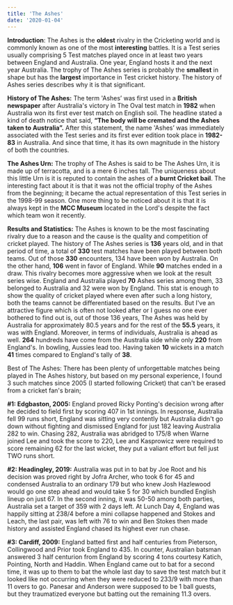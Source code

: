 ```yaml
---
title: 'The Ashes'
date: '2020-01-04'
---
```


**Introduction**: The Ashes is the **oldest** rivalry in the Cricketing world and is commonly known as one of the most **interesting** battles. It is a Test series usually comprising 5 Test matches played once in at least two years between England and Australia. One year, England hosts it and the next year Australia. The trophy of The Ashes series is probably the **smallest** in shape but has the **largest** importance in Test cricket history. The history of Ashes series describes why it is that significant.


**History of The Ashes:** The term 'Ashes’ was first used in a **British newspaper** after Australia's victory in The Oval test match in **1982** when Australia won its first ever test match on English soil. The headline stated a kind of death notice that said, **“The body will be cremated and the Ashes taken to Australia”.** After this statement, the name 'Ashes’ was immediately associated with the Test series and its first ever edition took place in **1982-83** in Australia. And since that time, it has its own magnitude in the history of both the countries.

**The Ashes Urn:** The trophy of The Ashes is said to be The Ashes Urn, it is made up of terracotta, and is a mere 6
inches tall. The uniqueness about this little Urn is it is reputed to contain the ashes of a **burnt Cricket bail**. The interesting fact about it is that it was not the official trophy of the Ashes from the beginning; it became the actual
representation of this Test series in the 1998-99 season. One more thing to be noticed about it is that it is always kept in the **MCC Museum** located in the Lord's despite the fact which team won it recently.

**Results and Statistics:** The Ashes is known to be the most fascinating rivalry due to a reason and the cause is the quality and competition of cricket played. The history of The Ashes series is **136** years old, and in that period of time, a total of **330** test matches have been played between both teams. Out of those **330** encounters, 134 have been won by
Australia. On the other hand, **106** went in favor of England. While **90** matches ended in a draw. This rivalry becomes more aggressive when we look at the result series wise. England and Australia played **70** Ashes series among them, 33 belonged to Australia and 32 were won by England. This stat is enough to show the quality of cricket played where even after such a long history, both the teams cannot be differentiated based on the results. But I've an attractive figure which is often not looked after or I guess no one ever bothered to find out is, out of those 136 years, The Ashes was held by Australia for approximately 80.5 years and for the rest of the **55.5** years, it was with England. Moreover, in terms of individuals, Australia is ahead as well. **264**
hundreds have come from the Australia side while only **220** from England's. In bowling, Aussies lead too. Having taken **10** wickets in a match **41** times compared to England's tally of **38**.

Best of The Ashes: There has been plenty of unforgettable matches being played in The Ashes history, but based on
my personal experience, I found 3 such matches since 2005 (I started following Cricket) that can't be erased from a cricket fan's brain;

**#1: Edgbaston, 2005:** England proved Ricky Ponting's decision wrong after he decided to field first by scoring 407
in 1st innings. In response, Australia fell 99 runs short, England was sitting very contently but Australia didn't go down without fighting and dismissed England for just 182 leaving Australia 282 to win. Chasing 282, Australia was abridged to 175/8 when Warne joined Lee and took the score to 220, Lee and Kasprowicz were required to score remaining 62 for the last wicket, they put a valiant effort but fell just TWO runs short.

**#2: Headingley, 2019:** Australia was put in to bat by Joe Root and his decision was proved right by Jofra Archer,
who took 6 for 45 and condensed Australia to an ordinary 179 but who knew Josh Hazlewood would go one step ahead and would take 5 for 30 which bundled English
lineup on just 67. In the second inning, it was 50-50 among both parties, Australia set a target of 359 with 2 days left. At Lunch Day 4, England was happily sitting at 238/4 before a mini collapse happened and Stokes and Leach, the last
pair, was left with 76 to win and Ben Stokes then made history and assisted England chased its highest ever run chase.

**#3: Cardiff, 2009:** England batted first and half centuries from Pieterson, Collingwood and Prior took England to
435. In counter, Australian batsman answered 3 half centurion from England by scoring 4 tons courtesy Katich, Pointing, North and Haddin. When England came
out to bat for a second time, it was up to them to bat the whole last day to save the test match but it looked like not occurring when they were reduced to 233/9 with more than 11 overs to go. Panesar and Anderson were supposed to be 1 ball guests, but they traumatized everyone but batting out the remaining 11.3 overs.
